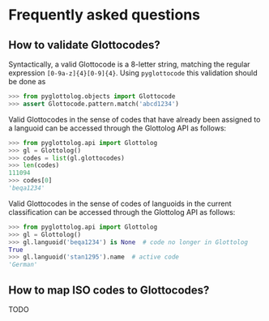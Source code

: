 
# Frequently asked questions

## How to validate Glottocodes?

Syntactically, a valid Glottocode is a 8-letter string, matching the regular expression `[0-9a-z]{4}[0-9]{4}`. Using `pyglottocode` this validation should be done as
```python
>>> from pyglottolog.objects import Glottocode
>>> assert Glottocode.pattern.match('abcd1234')
```

Valid Glottocodes in the sense of codes that have already been assigned to a languoid can be accessed through the Glottolog API as follows:
```python
>>> from pyglottolog.api import Glottolog
>>> gl = Glottolog()
>>> codes = list(gl.glottocodes)
>>> len(codes)
111094
>>> codes[0]
'beqa1234'
```

Valid Glottocodes in the sense of codes of languoids in the current classification can be accessed through the Glottolog API as follows:
```python
>>> from pyglottolog.api import Glottolog
>>> gl = Glottolog()
>>> gl.languoid('beqa1234') is None  # code no longer in Glottolog
True
>>> gl.languoid('stan1295').name  # active code
'German'
```

## How to map ISO codes to Glottocodes?

TODO

